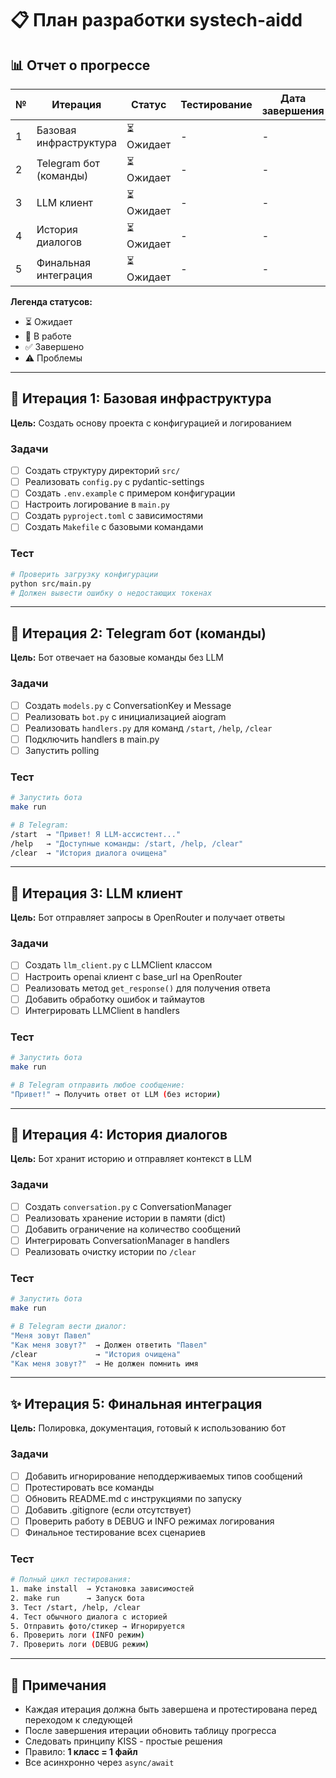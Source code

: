 # 📋 План разработки systech-aidd

## 📊 Отчет о прогрессе

| № | Итерация | Статус | Тестирование | Дата завершения |
|---|----------|--------|--------------|-----------------|
| 1 | Базовая инфраструктура | ⏳ Ожидает | - | - |
| 2 | Telegram бот (команды) | ⏳ Ожидает | - | - |
| 3 | LLM клиент | ⏳ Ожидает | - | - |
| 4 | История диалогов | ⏳ Ожидает | - | - |
| 5 | Финальная интеграция | ⏳ Ожидает | - | - |

**Легенда статусов:**
- ⏳ Ожидает
- 🔄 В работе
- ✅ Завершено
- ⚠️ Проблемы

---

## 🚀 Итерация 1: Базовая инфраструктура

**Цель:** Создать основу проекта с конфигурацией и логированием

### Задачи
- [ ] Создать структуру директорий `src/`
- [ ] Реализовать `config.py` с pydantic-settings
- [ ] Создать `.env.example` с примером конфигурации
- [ ] Настроить логирование в `main.py`
- [ ] Создать `pyproject.toml` с зависимостями
- [ ] Создать `Makefile` с базовыми командами

### Тест
```bash
# Проверить загрузку конфигурации
python src/main.py
# Должен вывести ошибку о недостающих токенах
```

---

## 🤖 Итерация 2: Telegram бот (команды)

**Цель:** Бот отвечает на базовые команды без LLM

### Задачи
- [ ] Создать `models.py` с ConversationKey и Message
- [ ] Реализовать `bot.py` с инициализацией aiogram
- [ ] Реализовать `handlers.py` для команд `/start`, `/help`, `/clear`
- [ ] Подключить handlers в main.py
- [ ] Запустить polling

### Тест
```bash
# Запустить бота
make run

# В Telegram:
/start  → "Привет! Я LLM-ассистент..."
/help   → "Доступные команды: /start, /help, /clear"
/clear  → "История диалога очищена"
```

---

## 🧠 Итерация 3: LLM клиент

**Цель:** Бот отправляет запросы в OpenRouter и получает ответы

### Задачи
- [ ] Создать `llm_client.py` с LLMClient классом
- [ ] Настроить openai клиент с base_url на OpenRouter
- [ ] Реализовать метод `get_response()` для получения ответа
- [ ] Добавить обработку ошибок и таймаутов
- [ ] Интегрировать LLMClient в handlers

### Тест
```bash
# Запустить бота
make run

# В Telegram отправить любое сообщение:
"Привет!" → Получить ответ от LLM (без истории)
```

---

## 💬 Итерация 4: История диалогов

**Цель:** Бот хранит историю и отправляет контекст в LLM

### Задачи
- [ ] Создать `conversation.py` с ConversationManager
- [ ] Реализовать хранение истории в памяти (dict)
- [ ] Добавить ограничение на количество сообщений
- [ ] Интегрировать ConversationManager в handlers
- [ ] Реализовать очистку истории по `/clear`

### Тест
```bash
# Запустить бота
make run

# В Telegram вести диалог:
"Меня зовут Павел"
"Как меня зовут?"  → Должен ответить "Павел"
/clear             → "История очищена"
"Как меня зовут?"  → Не должен помнить имя
```

---

## ✨ Итерация 5: Финальная интеграция

**Цель:** Полировка, документация, готовый к использованию бот

### Задачи
- [ ] Добавить игнорирование неподдерживаемых типов сообщений
- [ ] Протестировать все команды
- [ ] Обновить README.md с инструкциями по запуску
- [ ] Добавить .gitignore (если отсутствует)
- [ ] Проверить работу в DEBUG и INFO режимах логирования
- [ ] Финальное тестирование всех сценариев

### Тест
```bash
# Полный цикл тестирования:
1. make install  → Установка зависимостей
2. make run      → Запуск бота
3. Тест /start, /help, /clear
4. Тест обычного диалога с историей
5. Отправить фото/стикер → Игнорируется
6. Проверить логи (INFO режим)
7. Проверить логи (DEBUG режим)
```

---

## 📝 Примечания

- Каждая итерация должна быть завершена и протестирована перед переходом к следующей
- После завершения итерации обновить таблицу прогресса
- Следовать принципу KISS - простые решения
- Правило: **1 класс = 1 файл**
- Все асинхронно через `async/await`


